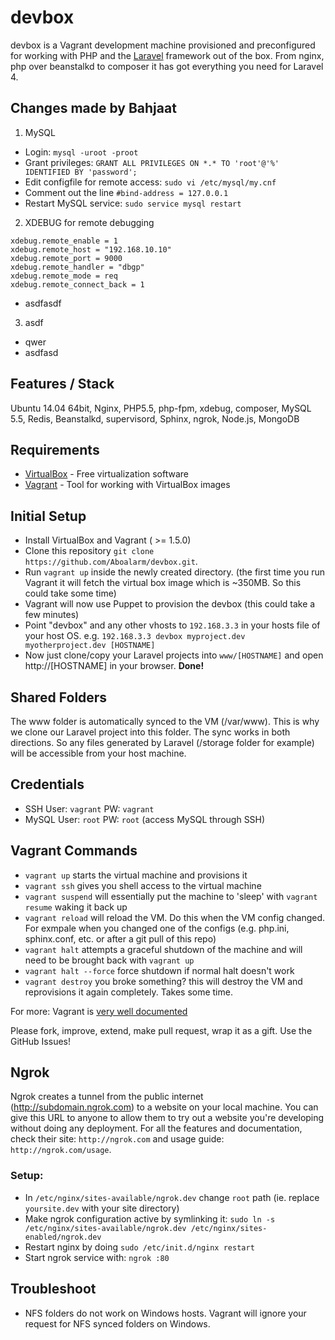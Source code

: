 devbox
======

devbox is a Vagrant development machine provisioned and preconfigured for working with PHP and the [Laravel](http://www.laravel.com) framework out of the box. From nginx, php over beanstalkd to composer it has got everything you need for Laravel 4.


## Changes made by Bahjaat

1. MySQL
  * Login: `mysql -uroot -proot`
  * Grant privileges: `GRANT ALL PRIVILEGES ON *.* TO 'root'@'%' IDENTIFIED BY 'password';`
  * Edit configfile for remote access: `sudo vi /etc/mysql/my.cnf`
  * Comment out the line `#bind-address = 127.0.0.1`
  * Restart MySQL service: `sudo service mysql restart`
2. XDEBUG for remote debugging
```
xdebug.remote_enable = 1
xdebug.remote_host = "192.168.10.10"
xdebug.remote_port = 9000
xdebug.remote_handler = "dbgp"
xdebug.remote_mode = req
xdebug.remote_connect_back = 1
```
  * asdfasdf
3. asdf
  * qwer
  * asdfasd


## Features / Stack
Ubuntu 14.04 64bit, Nginx, PHP5.5, php-fpm, xdebug, composer, MySQL 5.5, Redis, Beanstalkd, supervisord, Sphinx, ngrok, Node.js, MongoDB



## Requirements

* [VirtualBox](https://www.virtualbox.org/wiki/Downloads) - Free virtualization software 
* [Vagrant](https://www.vagrantup.com) - Tool for working with VirtualBox images


## Initial Setup

* Install VirtualBox and Vagrant ( >= 1.5.0)
* Clone this repository `git clone https://github.com/Aboalarm/devbox.git`. 
* Run `vagrant up` inside the newly created directory. (the first time you run Vagrant it will fetch the virtual box image which is ~350MB. So this could take some time)
* Vagrant will now use Puppet to provision the devbox (this could take a few minutes)
* Point "devbox" and any other vhosts to `192.168.3.3` in your hosts file of your host OS. e.g. `192.168.3.3 devbox myproject.dev myotherproject.dev [HOSTNAME]` 
* Now just clone/copy your Laravel projects into `www/[HOSTNAME]` and open http://[HOSTNAME] in your browser. **Done!** 

## Shared Folders
The www folder is automatically synced to the VM (/var/www). This is why we clone our Laravel project into this folder. The sync works in both directions. So any files generated by Laravel (/storage folder for example) will be accessible from your host machine. 

## Credentials 
* SSH User: `vagrant` PW: `vagrant`
* MySQL User: `root` PW: `root` (access MySQL through SSH)

## Vagrant Commands

* `vagrant up` starts the virtual machine and provisions it
* `vagrant ssh` gives you shell access to the virtual machine
* `vagrant suspend` will essentially put the machine to 'sleep' with `vagrant resume` waking it back up
* `vagrant reload` will reload the VM. Do this when the VM config changed. For exmpale when you changed one of the configs (e.g. php.ini, sphinx.conf, etc. or after a git pull of this repo)
* `vagrant halt` attempts a graceful shutdown of the machine and will need to be brought back with `vagrant up`
* `vagrant halt --force` force shutdown if normal halt doesn't work
* `vagrant destroy` you broke something? this will destroy the VM and reprovisions it again completely. Takes some time.



For more: Vagrant is [very well documented](http://docs.vagrantup.com/v2/)

Please fork, improve, extend, make pull request, wrap it as a gift. Use the GitHub Issues!


## Ngrok 

Ngrok creates a tunnel from the public internet (http://subdomain.ngrok.com) to a website on your local machine. You can give this URL to anyone to allow them to try out a website you're developing without doing any deployment.
For all the features and documentation, check their site: `http://ngrok.com` and usage guide: `http://ngrok.com/usage`.

### Setup:
* In `/etc/nginx/sites-available/ngrok.dev` change `root` path (ie. replace `yoursite.dev` with your site directory)
* Make ngrok configuration active by symlinking it: `sudo ln -s /etc/nginx/sites-available/ngrok.dev /etc/nginx/sites-enabled/ngrok.dev`
* Restart nginx by doing `sudo /etc/init.d/nginx restart`
* Start ngrok service with: `ngrok :80`

## Troubleshoot

* NFS folders do not work on Windows hosts. Vagrant will ignore your request for NFS synced folders on Windows.
